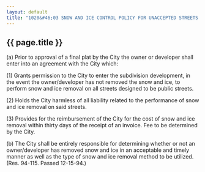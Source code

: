 ```yaml
---
layout: default 
title: "1020&#46;03 SNOW AND ICE CONTROL POLICY FOR UNACCEPTED STREETS."
---
```


{{ page.title }}
----------------

​(a) Prior to approval of a final plat by the City the owner or
developer shall enter into an agreement with the City which:

​(1) Grants permission to the City to enter the subdivision development,
in the event the owner/developer has not removed the snow and ice, to
perform snow and ice removal on all streets designed to be public
streets.

​(2) Holds the City harmless of all liability related to the performance
of snow and ice removal on said streets.

​(3) Provides for the reimbursement of the City for the cost of snow and
ice removal within thirty days of the receipt of an invoice. Fee to be
determined by the City.

​(b) The City shall be entirely responsible for determining whether or
not an owner/developer has removed snow and ice in an acceptable and
timely manner as well as the type of snow and ice removal method to be
utilized. (Res. 94-115. Passed 12-15-94.)
